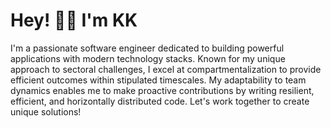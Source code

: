 # Hey! 👋🏼 I'm KK

I'm a passionate software engineer dedicated to building powerful applications with modern technology stacks. Known for my unique approach to sectoral challenges, I excel at compartmentalization to provide efficient outcomes within stipulated timescales. My adaptability to team dynamics enables me to make proactive contributions by writing resilient, efficient, and horizontally distributed code. Let's work together to create unique solutions!
